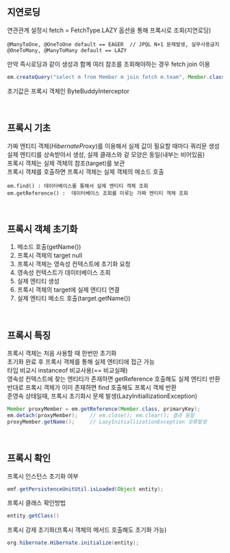## 지연로딩
연관관계 설정시 fetch = FetchType.LAZY 옵션을 통해 프록시로 조회(지연로딩)
````
@ManyToOne, @OneToOne default == EAGER  // JPQL N+1 문제발생, 실무사용금지
@OneToMany, @ManyToMany default == LAZY
````

만약 즉시로딩과 같이 생성과 함꼐 여러 참조를 조회해야하는 경우 fetch join 이용
````java
em.createQuery("select m from Member m join fetch m.team", Member.class)
````

초기값은 프록시 객체인 ByteBuddyInterceptor
  
<br>

## 프록시 기초
가짜 엔티티 객체($HibernateProxy$)를 이용해서 실제 값이 필요할 때마다 쿼리문 생성  
실제 엔티티를 상속받아서 생성, 실제 클래스와 겉 모양은 동일(내부는 비어있음)  
프록시 객체는 실제 객체의 참조(target)를 보관  
프록시 객체를 호출하면 프록시 객체는 실제 객체의 메소드 호출  

    em.find() : 데이터베이스를 통해서 실제 엔티티 객체 조회
    em.getReference() :  데이터베이스 조회를 미루는 가짜 엔티티 객체 조회

<br>

## 프록시 객체 초기화
1. 메소드 호출(getName())  
2. 프록시 객체의 target null  
3. 프록시 객체는 영속성 컨텍스트에 초기화 요청  
4. 영속성 컨텍스트가 데이터베이스 조회  
5. 실제 엔티티 생성  
6. 프록시 객체의 target에 실제 엔티티 연결  
7. 실제 엔티티 메소드 호출(target.getName())  
  
<br>

## 프록시 특징
프록시 객체는 처음 사용할 때 한번만 초기화  
초기화 완료 후 프록시 객체를 통해 실제 엔티티에 접근 가능  
타입 비교시 instanceof 비교사용(== 비교실패)  
영속성 컨텍스트에 찾는 엔티티가 존재하면 getReference 호출해도 실제 엔티티 반환  
반대로 프록시 객체가 이미 존재하면 find 호출해도 프록시 객체 반환  
준영속 상태일때, 프록시 초기화시 문제 발생(LazyInitiallizationException)  

````java
Member proxyMember = em.getReference(Member.class, primaryKey);
em.detach(proxyMember);    // em.close(); em.clear(); 결과 동일
proxyMember.getName();     // LazyInitiallizationException 오류발생
````

<br>

## 프록시 확인
프록시 인스턴스 초기화 여부
````java
emf.getPersistenceUnitUtil.isLoaded(Object entity);
````

프록시 클래스 확인방법
````java
entity.getClass()
````

프록시 강제 초기화(프록시 객체의 메서드 호출해도 초기화 가능)
````java
org.hibernate.Hibernate.initialize(entity);
````

<br>
